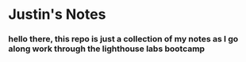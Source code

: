 # Justin's Notes

### hello there, this repo is just a collection of my notes as I go along work through the lighthouse labs bootcamp 
###